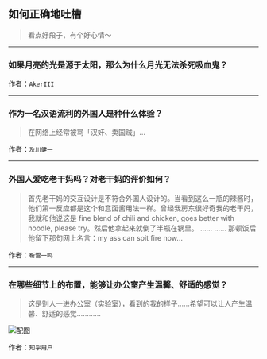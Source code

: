 ## 如何正确地吐槽

> 看点好段子，有个好心情～


 
---

### 如果月亮的光是源于太阳，那么为什么月光无法杀死吸血鬼？

> 


作者：`AkerIII`

---

### 作为一名汉语流利的外国人是种什么体验？

> 在网络上经常被骂「汉奸、卖国贼」…


作者：`及川健一`

---

### 外国人爱吃老干妈吗？对老干妈的评价如何？

> 首先老干妈的交互设计是不符合外国人设计的。当看到这么一瓶的辣酱时，他们第一反应都是这个和意面酱用法一样。曾经我房东很好奇我的老干妈，我就和他说这是 fine blend of chili and chicken, goes better with noodle, please try。然后他拿起来就倒了半瓶在锅里。
> ……
> ……
> 那顿饭后他留下那句网上名言：my ass can spit fire now...


作者：`靳雷一鸣`

---

### 在哪些细节上的布置，能够让办公室产生温馨、舒适的感觉？

> 这是别人一进办公室（实验室），看到的我的样子……希望可以让人产生温馨、舒适的感觉…………



![配图](http://pic4.zhimg.com/b/70/f925796d1394625fcb85536c2ececb43.jpg)


作者：`知乎用户`